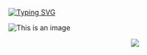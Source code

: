 [![Typing SVG](https://readme-typing-svg.herokuapp.com?font=Fira+Code&pause=1000&color=C4F77D&background=2C162F00&width=435&lines=QA+O%C4%9Fuz+Saltuk+Bu%C4%9Fra+TOKLUCU)](https://git.io/typing-svg)

  ![This is an image](https://myoctocat.com/assets/images/base-octocat.svg)
 <p align="center">
  <a href="[https://github.com/search?q=extension%3Amd+%22readme+typing+svg+herokuapp%22&type=Code](https://github.com/OgzSltkBgr)" alt="Users" title="Repo users">
    <img src="https://freshidea.com/jonah/app/github-search-results/readme-typing-svg/index.php"/></a> 
    

